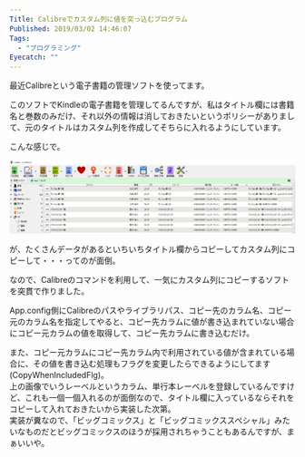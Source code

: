 ```yaml
---
Title: Calibreでカスタム列に値を突っ込むプログラム
Published: 2019/03/02 14:46:07
Tags:
  - "プログラミング"
Eyecatch: ""
---
```

最近Calibreという電子書籍の管理ソフトを使ってます。  

<?# OEmbed "https://forest.watch.impress.co.jp/library/software/calibre/" /?>



このソフトでKindleの電子書籍を管理してるんですが、私はタイトル欄には書籍名と巻数のみだけ、それ以外の情報は消しておきたいというポリシーがありまして、元のタイトルはカスタム列を作成してそちらに入れるようにしています。  

こんな感じで。  

![](20190302143609.png) 

が、たくさんデータがあるといちいちタイトル欄からコピーしてカスタム列にコピーして・・・ってのが面倒。  

なので、Calibreのコマンドを利用して、一気にカスタム列にコピーするソフトを突貫で作りました。  



<?# OEmbed "https://github.com/Ovis/CalibreBulkCopyMetaData" /?>

App.config側にCalibreのパスやライブラリパス、コピー先のカラム名、コピー元のカラム名を指定してやると、コピー先カラムに値が書き込まれていない場合にコピー元カラムの値を取得して、コピー先カラムに書き込むだけ。  

また、コピー元カラムにコピー先カラム内で利用されている値が含まれている場合に、その値を書き込む処理もフラグを変更したらできるようにしてます(CopyWhenIncludedFlg)。  
上の画像でいうレーベルというカラム、単行本レーベルを登録しているんですけど、これも一個一個入れるのが面倒なので、タイトル欄に入っているならそれをコピーして入れておきたいから実装した次第。  
実装が糞なので、「ビッグコミックス」と「ビッグコミックススペシャル」みたいなものだとビッグコミックスのほうが採用されちゃうこともあるんですが、まぁいいや。  

